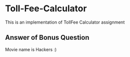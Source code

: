 # Toll-Fee-Calculator

This is an implementation  of TollFee Calculator assignment

## Answer of Bonus Question

Movie name is Hackers :)
